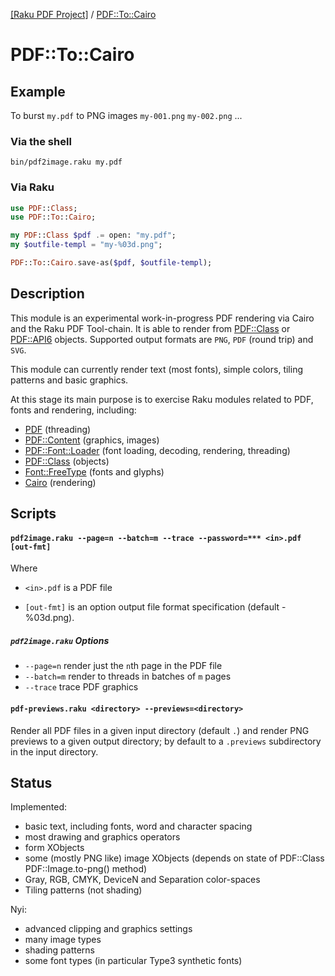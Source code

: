 [[Raku PDF Project]](https://pdf-raku.github.io)
 / [PDF::To::Cairo](https://pdf-raku.github.io/PDF-To-Cairo-raku)

# PDF::To::Cairo

Example
-------

To burst `my.pdf` to PNG images `my-001.png` `my-002.png` ...

### Via the shell

```shell
bin/pdf2image.raku my.pdf
```

### Via Raku

```raku
use PDF::Class;
use PDF::To::Cairo;

my PDF::Class $pdf .= open: "my.pdf";
my $outfile-templ = "my-%03d.png";

PDF::To::Cairo.save-as($pdf, $outfile-templ);
```

Description
----------
This module is an experimental work-in-progress PDF rendering via Cairo and the Raku PDF Tool-chain.
It is able to render from [PDF::Class](https://pdf-raku.github.io/PDF-Class-raku/) or [PDF::API6](https://pdf-raku.github.io/PDF-API6/) objects. Supported output formats are `PNG`, `PDF` (round trip) and `SVG`.

This module can currently render text (most fonts), simple colors, tiling patterns and basic graphics.

At this stage its main purpose is to exercise Raku modules related
to PDF, fonts and rendering, including:

- [PDF](https://pdf-raku.github.io/PDF-raku/) (threading)
- [PDF::Content](https://pdf-raku.github.io/PDF-Content-raku/)  (graphics, images)
- [PDF::Font::Loader](https://pdf-raku.github.io/PDF-Font-Loader-raku/) (font loading, decoding, rendering, threading)
- [PDF::Class](https://pdf-raku.github.io/PDF-Class-raku/) (objects)
- [Font::FreeType](https://pdf-raku.github.io/Font-FreeType-raku/) (fonts and glyphs)
- [Cairo](https://github.com/timo/cairo-p6) (rendering)


Scripts
------

#### `pdf2image.raku --page=n --batch=m --trace --password=*** <in>.pdf [out-fmt]`

Where

- `<in>.pdf` is a PDF file

- `[out-fmt]` is an option output file format specification (default <in>-%03d.png).

##### `pdf2image.raku` Options

- `--page=n` render just the `n`th page in the PDF file
- `--batch=m` render to threads in batches of `m` pages
- `--trace` trace PDF graphics

#### `pdf-previews.raku <directory> --previews=<directory>`

Render all PDF files in a given input directory (default `.`) and render PNG previews
to a given output directory; by default to a `.previews` subdirectory in the input directory.

Status
------

Implemented:
- basic text, including fonts, word and character spacing
- most drawing and graphics operators
- form XObjects
- some (mostly PNG like) image XObjects (depends on state
  of PDF::Class PDF::Image.to-png() method)
- Gray, RGB, CMYK, DeviceN and Separation color-spaces
- Tiling patterns (not shading)

Nyi:
- advanced clipping and graphics settings
- many image types
- shading patterns
- some font types (in particular Type3 synthetic fonts)



